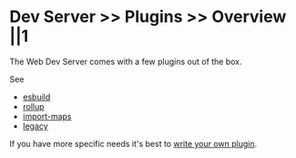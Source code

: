 # Dev Server >> Plugins >> Overview ||1

The Web Dev Server comes with a few plugins out of the box.

See

- [esbuild](./esbuild.md)
- [rollup](./rollup.md)
- [import-maps](./import-maps.md)
- [legacy](./legacy.md)

If you have more specific needs it's best to [write your own plugin](../writing-plugins/overview.md).
